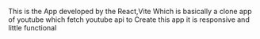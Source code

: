 This is the App developed by the React,Vite Which is basically a clone app of youtube which fetch youtube api to Create this app it is responsive and little functional
